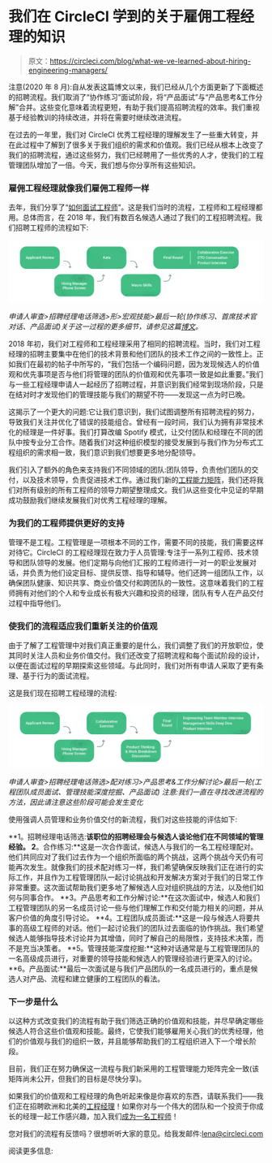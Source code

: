 # 我们在 CircleCI 学到的关于雇佣工程经理的知识

> 原文：<https://circleci.com/blog/what-we-ve-learned-about-hiring-engineering-managers/>

注意(2020 年 8 月):自从发表这篇博文以来，我们已经从几个方面更新了下面概述的招聘流程。我们取消了“协作练习”面试阶段，将“产品面试”与“产品思考&工作分解”合并。这些变化意味着流程更短，有助于我们提高招聘流程的效率。我们重视基于经验教训的持续改进，并将在需要时继续改进流程。

在过去的一年里，我们对 CircleCI 优秀工程经理的理解发生了一些重大转变，并在此过程中了解到了很多关于我们组织的需求和价值观。我们已经从根本上改变了我们的招聘流程，通过这些努力，我们已经聘用了一些优秀的人才，使我们的工程管理团队增加了一倍。今天，我们想与你分享所有这些知识。

### 雇佣工程经理就像我们雇佣工程师一样

去年，我们分享了“[如何面试工程师](https://circleci.com/blog/how-we-interview-engineers-at-circleci/)”。这是我们当时的流程，工程师和工程经理都用。总体而言，在 2018 年，我们有数百名候选人通过了我们的工程招聘流程。我们招聘工程师的流程如下:

![Hiring Process Before](img/038369b52eb773d969f8c971b399c540.png)

*申请人审查>招聘经理电话筛选>形>宏观技能>最后一轮(协作练习、首席技术官对话、产品面试)关于这一过程的更多细节，请参见这篇[博文](https://circleci.com/blog/how-we-interview-engineers-at-circleci/)。*

2018 年初，我们对工程师和工程经理采用了相同的招聘流程。当时，我们对工程经理的招聘主要集中在他们的技术背景和他们团队的技术工作之间的一致性上。正如我们在最初的帖子中所写的，“我们包括一个编码问题，因为发现候选人的价值观和优先事项是否与他们将管理的团队的价值观和优先事项一致是如此重要。”我们与一些工程经理申请人一起经历了招聘过程，并意识到我们经常到现场阶段，只是在结对时才发现他们的管理技能与我们的期望不符——发现这一点为时已晚。

这揭示了一个更大的问题:它让我们意识到，我们试图调整所有招聘流程的努力，导致我们关注并优化了错误的技能组合。曾经有一段时间，我们认为拥有非常技术化的经理是一件好事。我们打算改编 Spotify 模式，让交付团队和经理在不同的团队中按专业分工合作。随着我们对这种组织模型的接受发展到与我们作为分布式工程组织的需求相一致，我们意识到我们想要更多地分配领导。

我们引入了额外的角色来支持我们不同领域的团队:团队领导，负责他们团队的交付，以及技术领导，负责促进技术工作。通过我们新的[工程能力矩阵](https://circleci.com/blog/why-we-re-designed-our-engineering-career-paths-at-circleci/)，我们还将我们对所有级别的所有工程师的领导力期望整理成文。我们从这些变化中见证的早期成功鼓励我们继续发展我们对优秀工程经理的理解。

### 为我们的工程师提供更好的支持

管理不是工程。工程管理是一项根本不同的工作，需要不同的技能，我们需要这样对待它。CircleCI 的工程经理现在致力于人员管理:专注于一系列工程师、技术领导和团队领导的发展。他们定期与向他们汇报的工程师进行一对一的职业发展对话，并负责为他们设定目标、提供反馈、指导和辅导。他们还跨一组团队工作，以确保团队健康、知识共享、商业价值交付和跨团队的一致性。这意味着我们的工程师拥有对他们的个人和专业成长有极大兴趣和投资的经理，团队有专人在产品交付过程中指导他们。

### 使我们的流程适应我们重新关注的价值观

由于了解了工程管理中对我们真正重要的是什么，我们调整了我们的开放职位，使其同时关注人员和业务价值交付。我们还改变了招聘流程和每个面试阶段的设计，以便在面试过程的早期探索这些领域。与此同时，我们对所有申请人采取了更有条理、基于行为的面试流程。

这是我们现在招聘工程经理的流程:

![Engineering Manager Hiring Process After](img/b8aad1d99a04426e76aace0892a0e009.png)

*申请人审查>招聘经理电话筛选>配对练习>产品思考&工作分解讨论>最后一轮(工程团队成员面试、管理技能深度挖掘、产品面试)* *注意:我们一直在寻找改进流程的方法，因此请注意这些阶段可能会发生变化*

使用强调人员管理和业务价值交付的新流程，我们对这些技能的评估如下:

**1。招聘经理电话筛选:**该职位的招聘经理会与候选人谈论他们在不同领域的管理经验。
2**。合作练习:**这是一次合作面试，候选人与我们的一名工程经理配对。他们共同应对了我们过去作为一个组织所面临的两个挑战，这两个挑战今天仍有可能再次发生。就像我们的技术配对练习一样，我们希望确保反映我们正在进行的实际工作，并且作为工程管理团队一起讨论挑战和开发解决方案对于我们的日常工作非常重要。这次面试帮助我们更多地了解候选人应对组织挑战的方法，以及他们如何与同事合作。
**3。产品思考和工作分解讨论:**在这次面试中，候选人和我们工程管理团队的另一名成员讨论一些与他们理解工作和交付能力相关的问题，并从客户价值的角度引导讨论。
**4。工程团队成员面试:**这是一段与候选人将要共事的高级工程师的对话。他们一起讨论我们的团队过去面临的协作挑战。我们希望候选人能够指导技术讨论并为其增值，同时了解自己的局限性，支持技术决策，而不是充当决策者。
**5。管理技能深度挖掘:**这种对话通常是与工程管理团队的一名高级成员进行，对重要的领导技能和候选人的管理经验进行更深入的讨论。
**6。产品面试:**最后一次面试是与我们产品团队的一名成员进行的，重点是候选人对产品、流程和建立健康的工程团队的看法。

### 下一步是什么

以这种方式改变我们的流程有助于我们筛选正确的价值观和技能，并尽早确定哪些候选人符合这些价值观和技能。最终，它使我们能够雇用关心我们的优秀经理，他们的价值观与我们的组织一致，并且能够帮助我们的工程组织进入下一个增长阶段。

目前，我们正在努力确保这一流程与我们新采用的工程管理能力矩阵完全一致(该矩阵尚未公开，但我们的目标是尽快分享)。

如果我们的价值观和工程经理的角色听起来像是你喜欢的东西，请联系我们——我们正在招聘欧洲和北美的[工程经理](/careers/jobs/)！如果你对与一个伟大的团队和一个投资于你成长的经理一起工作感兴趣，加入我们[成为一名工程师](/careers/jobs/)！

您对我们的流程有反馈吗？很想听听大家的意见。给我发邮件:lena@circleci.com

阅读更多信息: